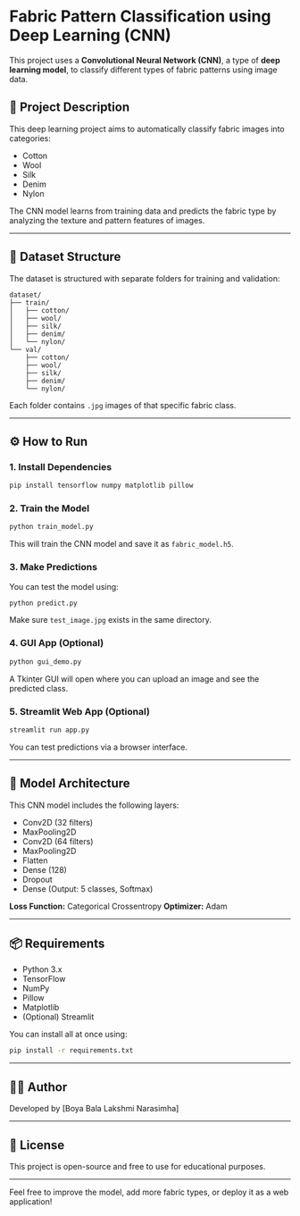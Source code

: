 # Fabric Pattern Classification using Deep Learning (CNN)

This project uses a **Convolutional Neural Network (CNN)**, a type of **deep learning model**, to classify different types of fabric patterns using image data.

## 📌 Project Description

This deep learning project aims to automatically classify fabric images into categories:

* Cotton
* Wool
* Silk
* Denim
* Nylon

The CNN model learns from training data and predicts the fabric type by analyzing the texture and pattern features of images.

---

## 📁 Dataset Structure

The dataset is structured with separate folders for training and validation:

```
dataset/
├── train/
│   ├── cotton/
│   ├── wool/
│   ├── silk/
│   ├── denim/
│   └── nylon/
└── val/
    ├── cotton/
    ├── wool/
    ├── silk/
    ├── denim/
    └── nylon/
```

Each folder contains `.jpg` images of that specific fabric class.

---

## ⚙️ How to Run

### 1. Install Dependencies

```bash
pip install tensorflow numpy matplotlib pillow
```

### 2. Train the Model

```bash
python train_model.py
```

This will train the CNN model and save it as `fabric_model.h5`.

### 3. Make Predictions

You can test the model using:

```bash
python predict.py
```

Make sure `test_image.jpg` exists in the same directory.

### 4. GUI App (Optional)

```bash
python gui_demo.py
```

A Tkinter GUI will open where you can upload an image and see the predicted class.

### 5. Streamlit Web App (Optional)

```bash
streamlit run app.py
```

You can test predictions via a browser interface.

---

## 🧠 Model Architecture

This CNN model includes the following layers:

* Conv2D (32 filters)
* MaxPooling2D
* Conv2D (64 filters)
* MaxPooling2D
* Flatten
* Dense (128)
* Dropout
* Dense (Output: 5 classes, Softmax)

**Loss Function:** Categorical Crossentropy
**Optimizer:** Adam

---

## 📦 Requirements

* Python 3.x
* TensorFlow
* NumPy
* Pillow
* Matplotlib
* (Optional) Streamlit

You can install all at once using:

```bash
pip install -r requirements.txt
```

---

## 🙋‍♀️ Author

Developed by \[Boya Bala Lakshmi Narasimha]

---

## 📜 License

This project is open-source and free to use for educational purposes.

---

Feel free to improve the model, add more fabric types, or deploy it as a web application!